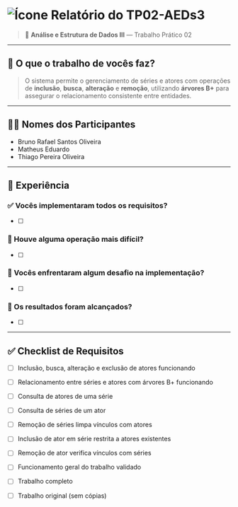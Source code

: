 # ![Ícone](https://static.wikia.nocookie.net/minecraft_gamepedia/images/5/54/Golden_Apple_JE2_BE2.png/revision/latest/thumbnail/width/40/height/40?cb=20200521041809) Relatório do TP02-AEDs3

> 🧠 **Análise e Estrutura de Dados III** — Trabalho Prático 02  
---

## 📌 O que o trabalho de vocês faz?
> O sistema permite o gerenciamento de séries e atores com operações de **inclusão**, **busca**, **alteração** e **remoção**, utilizando **árvores B+** para assegurar o relacionamento consistente entre entidades.

---

## 👨‍💻 Nomes dos Participantes
- Bruno Rafael Santos Oliveira  
- Matheus Eduardo  
- Thiago Pereira Oliveira

---

## 🧪 Experiência

### ✅ Vocês implementaram todos os requisitos?
- [ ]

### 🧩 Houve alguma operação mais difícil?
- [ ]

### 🧱 Vocês enfrentaram algum desafio na implementação?
- [ ]

### 🎯 Os resultados foram alcançados?
- [ ]

---

## ✅ Checklist de Requisitos

- [ ] Inclusão, busca, alteração e exclusão de atores funcionando
- [ ] Relacionamento entre séries e atores com árvores B+ funcionando
- [ ] Consulta de atores de uma série
- [ ] Consulta de séries de um ator
- [ ] Remoção de séries limpa vínculos com atores
- [ ] Inclusão de ator em série restrita a atores existentes
- [ ] Remoção de ator verifica vínculos com séries
- [ ] Funcionamento geral do trabalho validado
- [ ] Trabalho completo
- [ ] Trabalho original (sem cópias)

